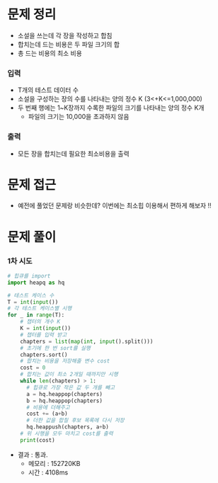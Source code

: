 # 문제 정리
* 소설을 쓰는데 각 장을 작성하고 합침
* 합치는데 드는 비용은 두 파일 크기의 합
* 총 드는 비용의 최소 비용
### 입력
* T개의 테스트 데이터 수
* 소설을 구성하는 장의 수를 나타내는 양의 정수 K (3<+K<=1,000,000)
* 두 번째 행에는 1~K장까지 수록한 파일의 크기를 나타내는 양의 정수 K개
  * 파일의 크기는 10,000을 초과하지 않음
### 출력
* 모든 장을 합치는데 필요한 최소비용을 출력
# 문제 접근
* 예전에 풀었던 문제랑 비슷한데? 이번에는 최소힙 이용해서 편하게 해보자 !!
# 문제 풀이
### 1차 시도
```python
# 힙큐를 import
import heapq as hq

# 테스트 케이스 수
T = int(input())
# 각 테스트 케이스별 시행
for _ in range(T):
    # 챕터의 개수 K
    K = int(input())
    # 챕터를 입력 받고
    chapters = list(map(int, input().split()))
    # 초기에 한 번 sort를 실행
    chapters.sort()
    # 합치는 비용을 저장해줄 변수 cost
    cost = 0
    # 합치는 값이 최소 2개일 때까지만 시행
    while len(chapters) > 1:
      # 힙큐로 가장 작은 값 두 개를 빼고
      a = hq.heappop(chapters)
      b = hq.heappop(chapters)
      # 비용에 더해주고
      cost += (a+b)
      # 더한 값을 합칠 후보 목록에 다시 저장
      hq.heappush(chapters, a+b)
    # 위 시행을 모두 마치고 cost를 출력
    print(cost)
```
* 결과 : 통과.
  * 메모리 : 152720KB
  * 시간 : 4108ms
